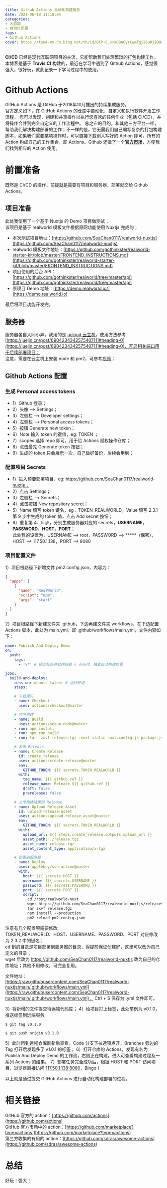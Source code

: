 ```yaml
---
title: Github Actions 自动化构建服务
date: 2021-06-18 11:10:04
categories:
- 大前端
- 自动化部署
tags:
- Github Actions
cover: https://tse4-mm.cn.bing.net/th/id/OIP-C.sraD8ACyrCwmTgj26uRjiQHaDv?pid=ImgDet&rs=1
---
```

**CI/CD** 已经是现代互联网项目的主流，它能帮助我们处理繁琐的打包构建工作，本博客是基于 **Travis CI** 构建的，最近在学习中遇到了 Github Actions，感觉很强大，很好玩，就此记录一下学习过程中的使用。

# Github Actions
GitHub Actions 是 GitHub 于2018年10月推出的持续集成服务。  
官方定义如下，在 GitHub Actions 的仓库中自动化、自定义和执行软件开发工作流程。 您可以发现、创建和共享操作以执行您喜欢的任何作业（包括 CI/CD），并将操作合并到完全自定义的工作流程中。  <!--more-->
总之它的目的，和其他三方平台一样，帮助我们解决构建部署的工作；不一样的是，它无需我们自己编写复杂的打包构建脚本，如果我们需要某项操作时，可以直接下载别人写好的 Action 即可，所有的 Action 构成自己的工作集合，即 Actions。Github 还做了一个[**官方市场**](https://github.com/marketplace?type=actions)，方便我们找到相应的 Action 使用。

# 前置准备
既然是 CI/CD 的操作，前提就是需要有项目和服务器，部署就交给 Github Actions。
## 项目准备
此处我使用了一个基于 Nuxtjs 的 Demo 项目做测试；  
该项目是基于 realworld 模板文件根据原网功能使用 Nuxtjs 完成的；  

* 本次测试项目地址：[https://github.com/SeaChan0117/realworld-nuxtjs](https://github.com/SeaChan0117/realworld-nuxtjs)  
* realworld 模板文件地址：[https://github.com/gothinkster/realworld-starter-kit/blob/master/FRONTEND_INSTRUCTIONS.md](https://github.com/gothinkster/realworld-starter-kit/blob/master/FRONTEND_INSTRUCTIONS.md)  
* 项目使用的后台 API：[https://github.com/gothinkster/realworld/tree/master/api](https://github.com/gothinkster/realworld/tree/master/api)  
* 原项目 Demo 地址：[https://demo.realworld.io/](https://demo.realworld.io)

最后将项目功能开发完。

## 服务器
服务器各自大同小异，我用的是 [ucloud 云主机](https://passport.ucloud.cn/#login)，使用方法参考 [https://juejin.cn/post/6904234342575407111#heading-0](https://juejin.cn/post/6904234342575407111#heading-0)，开启相关端口用于后续部署项目；  
注意，需要在云主机上安装 node 和 pm2，可参考[视频](https://www.bilibili.com/video/BV14v4117712?p=4)；  

## Github Actions 配置
### 生成 Personal access tokens
* 1）Github 登录；
* 2）头像 --> Settings；
* 3）左侧栏 --> Developer settings；
* 4）左侧栏 --> Personal access tokens；
* 5）按钮 Generate new token；
* 6）Note 输入 token 的键值，eg: TOKEN ；
* 7）scopes 选择 repo 即可，用于给 Actions 赋权操作仓库；
* 8）点击最先 Generate token 按钮；
* 9）生成的 token 只会展示一次，自己做好备份，后续会用到；

### 配置项目 Secrets
* 1）进入预要部署项目，eg: https://github.com/SeaChan0117/realworld-nuxtjs；
* 2）点击 Settings；
* 3）左侧栏 --> Secrets；
* 4）点击按钮 New repository secret；
* 5）Name 填写 token 键名，eg：TOKEN_REALWORLD，Value 填写 2.3.1 第 9 步中生成的 token 值，点击 Add secret 按钮；
* 6）重复第 4、5 步，分别生成服务器对应的 secrets，**USERNAME**，**PASSWORD**，**HOST**，**PORT**；  
此处我的设置为，USERNAME --> root，PASSWORD --> *****（保密），HOST  --> 117.50.1.138，PORT --> 8080

### 项目配置文件
1）项目根路径下新增文件 pm2.config.json，内容为：
```json
{
  "apps": [
    {
      "name": "RealWorld",
      "script": "npm",
      "args": "start"
    }
  ]
}
```

2）项目根路径下新建文件夹 .github，下边再建文件夹 workflows，在下边配置 Actions 脚本，此处为 main.yml，即 .github/workflows/main.yml，文件内容如下：  
```yaml
name: Publish And Deploy Demo
on:
  push:
    tags:
      - 'v*' # 提交标签并且内容是 v 开头时，触发自动构建部署

jobs:
  build-and-deploy:
    runs-on: ubuntu-latest # 运行环境
    steps:

    # 下载源码
    - name: Checkout
      uses: actions/checkout@master

    # 打包构建
    - name: Build
      uses: actions/setup-node@master
    - run: npm install
    - run: npm run build
    - run: tar -zcvf release.tgz .nuxt static nuxt.config.js package.json package-lock.json pm2.config.json # 代码构建后，选择后边这些文件及文件夹，压缩为 release.tgz 压缩包

    # 发布 Release
    - name: Create Release
      id: create_release
      uses: actions/create-release@master
      env:
        GITHUB_TOKEN: ${{ secrets.TOKEN_REALWORLD }}
      with:
        tag_name: ${{ github.ref }}
        release_name: Release ${{ github.ref }}
        draft: false
        prerelease: false

    # 上传构建结果到 Release
    - name: Upload Release Asset
      id: upload-release-asset
      uses: actions/upload-release-asset@master
      env:
        GITHUB_TOKEN: ${{ secrets.TOKEN_REALWORLD }}
      with:
        upload_url: ${{ steps.create_release.outputs.upload_url }}
        asset_path: ./release.tgz
        asset_name: release.tgz
        asset_content_type: application/x-tgz

    # 部署到服务器
    - name: Deploy
      uses: appleboy/ssh-action@master
      with:
        host: ${{ secrets.HOST }}
        username: ${{ secrets.USERNAME }}
        password: ${{ secrets.PASSWORD }}
        port: ${{ secrets.PORT }}
        script: |
          cd /root/realworld-nuxt
          wget https://github.com/SeaChan0117/realworld-nuxtjs/releases/latest/download/release.tgz -O release.tgz
          tar zxvf release.tgz
          npm install --production
          pm2 reload pm2.config.json

```
注意有几个配置项需要修改:  
TOKEN_REALWORLD、HOST、USERNAME、PASSWORD、PORT 对应修改为 2.3.2 中的键名；  
cd 到的目录是项目部署到服务器的目录，得提前保证创建好，这里可以改为自己定义的目录；  
wget 后改为 https://github.com/SeaChan0117/realworld-nuxtjs 改为自己的仓库地址；其他不用修改，可完全复用。   
 
文件地址：  
[https://raw.githubusercontent.com/SeaChan0117/realworld-nuxtjs/main/.github/workflows/main.yml](https://raw.githubusercontent.com/SeaChan0117/realworld-nuxtjs/main/.github/workflows/main.yml)， Ctrl + S 保存为 .yml 文件即可。  

3）将新增的文件提交待远端代码库；
4）给项目打上标签，此处举例为 v0.1.0，推送标签到远端服务;
```
$ git tag v0.1.0

$ git push origin v0.1.0
```
5）此时再到远程仓库刷新后查看，Code 分支下拉选项点开，Branches 旁边的 Tag 打开后发现多了 v1.0.1 的标签；
6）打开仓库的 Actions，发现有名为 Publish And Deploy Demo 的工作流，右侧正在构建，进入可查看构建过程及一系列 Actions 的结果。
7）部署任务完全成功后，根据 HOST 和 PORT 访问项目，浏览器直接访问 [117.50.1.138:8080](http://117.50.1.138:8080/)，Bingo！

以上就是通过提交 GitHub Actions 进行自动化构建部署的过程。

# 相关链接
GitHub 官方的 action：[https://github.com/actions](https://github.com/actions)  
GitHub 官方市场中的 action：[https://github.com/marketplace?type=actions](https://github.com/marketplace?type=actions)  
第三方收集的有用的 action：[https://github.com/sdras/awesome-actions](https://github.com/sdras/awesome-actions)  

# 总结
好玩！强大！

